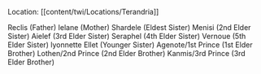 Location: [[content/twi/Locations/Terandria]]

  Reclis (Father)
    Ielane (Mother)
    Shardele (Eldest Sister)
    Menisi (2nd Elder Sister)
    Aielef (3rd Elder Sister)
    Seraphel (4th Elder Sister)
    Vernoue (5th Elder Sister)
    lyonnette
    Ellet (Younger Sister)
    Agenote/1st Prince (1st Elder Brother)
    Lothen/2nd Prince (2nd Elder Brother)
    Kanmis/3rd Prince (3rd Elder Brother)
